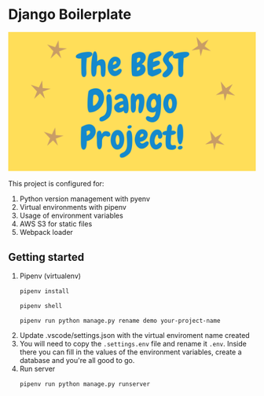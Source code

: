 # Django Boilerplate

[![alt text](/thumbnail.png "Logo")](https://casaldev.com.br)

This project is configured for:

1. Python version management with pyenv
2. Virtual environments with pipenv
3. Usage of environment variables
4. AWS S3 for static files
5. Webpack loader

## Getting started

1. Pipenv (virtualenv)
   ```
   pipenv install
   ```
   ```
   pipenv shell
   ```
   ```
   pipenv run python manage.py rename demo your-project-name
   ```
2. Update .vscode/settings.json with the virtual enviroment name created
3. You will need to copy the `.settings.env` file and rename it `.env`. Inside there you can fill in the values of the environment variables, create a database and you're all good to go.
4. Run server
   ```
   pipenv run python manage.py runserver
   ```